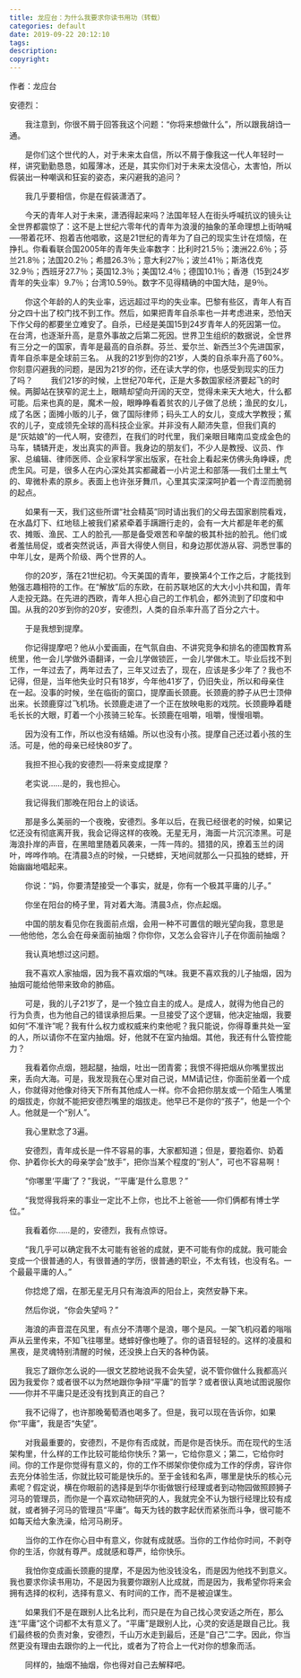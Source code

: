 ```yaml
---
title: 龙应台：为什么我要求你读书用功（转载）
categories: default
date: 2019-09-22 20:12:10
tags:
description:
copyright:
---
```

作者：龙应台

安德烈：

　　我注意到，你很不屑于回答我这个问题：“你将来想做什么”，所以跟我胡诌一通。<!-- more -->

　　是你们这个世代的人，对于未来太自信，所以不屑于像我这一代人年轻时一样，讲究勤勤恳恳，如履薄冰，还是，其实你们对于未来太没信心，太害怕，所以假装出一种嘲讽和狂妄的姿态，来闪避我的追问？

　　我几乎要相信，你是在假装潇洒了。

　　今天的青年人对于未来，潇洒得起来吗？法国年轻人在街头呼喊抗议的镜头让全世界都震惊了：这不是上世纪六零年代的青年为浪漫的抽象的革命理想上街呐喊──带着花环、抱着吉他唱歌，这是21世纪的青年为了自己的现实生计在烦恼，在挣扎。你看看联合国2005年的青年失业率数字：比利时21.5％；澳洲22.6％；芬兰21.8％；法国20.2％；希腊26.3％；意大利27％；波兰41％；斯洛伐克32.9％；西班牙27.7％；英国12.3％；美国12.4％；德国10.1％；香港（15到24岁青年的失业率）9.7％；台湾10.59％。数字不见得精确的中国大陆，是9％。

　　你这个年龄的人的失业率，远远超过平均的失业率。巴黎有些区，青年人有百分之四十出了校门找不到工作。然后，如果把青年自杀率也一并考虑进来，恐怕天下作父母的都要坐立难安了。自杀，已经是美国15到24岁青年人的死因第一位。在台湾，也逐渐升高，是意外事故之后第二死因。世界卫生组织的数据说，全世界有三分之一的国家，青年是最高的自杀群。芬兰、爱尔兰、新西兰3个先进国家，青年自杀率是全球前三名。
         从我的21岁到你的21岁，人类的自杀率升高了60%。你刻意闪避我的问题，是因为21岁的你，还在读大学的你，也感受到现实的压力了吗？
　　我们21岁的时候，上世纪70年代，正是大多数国家经济要起飞的时候。两脚站在狭窄的泥土上，眼睛却望向开阔的天空，觉得未来天大地大，什么都可能。后来也真的是，魔术一般，眼睁睁看着贫农的儿子做了总统；渔民的女儿，成了名医；面摊小贩的儿子，做了国际律师；码头工人的女儿，变成大学教授；蕉农的儿子，变成领先全球的高科技企业家。并非没有人颠沛失意，但我们真的是“灰姑娘”的一代人啊，安德烈，在我们的时代里，我们亲眼目睹南瓜变成金色的马车，辚辚开走，发出真实的声音。我身边的朋友们，不少人是教授、议员、作家、总编辑、律师医师、企业家科学家出版家，在社会上看起来仿佛头角峥嵘，虎虎生风。可是，很多人在内心深处其实都藏着一小片泥土和部落──我们土里土气的、卑微朴素的原乡。表面上也许张牙舞爪，心里其实深深呵护着一个青涩而脆弱的起点。

　　如果有一天，我们这些所谓“社会精英”同时请出我们的父母去国家剧院看戏，在水晶灯下、红地毯上被我们紧紧牵着手蹒跚行走的，会有一大片都是年老的蕉农、摊贩、渔民、工人的脸孔──那是备受艰苦和辛酸的极其朴拙的脸孔。他们或者羞怯局促，或者突然说话，声音大得使人侧目，和身边那优游从容、洞悉世事的中年儿女，是两个阶级、两个世界的人。

　　你的20岁，落在21世纪初。今天美国的青年，要换第4个工作之后，才能找到勉强志趣相符的工作。在“解放”后的东欧，在前苏联地区的大大小小共和国，青年人走投无路。在先进的西欧，青年人担心自己的工作机会，都外流到了印度和中国。从我的20岁到你的20岁，安德烈，人类的自杀率升高了百分之六十。

　　于是我想到提摩。

　　你记得提摩吧？他从小爱画画，在气氛自由、不讲究竞争和排名的德国教育系统里，他一会儿学做外语翻译，一会儿学做锁匠，一会儿学做木工。毕业后找不到工作，一年过去了，两年过去了，三年又过去了，现在，应该是多少年了？我也不记得，但是，当年他失业时只有18岁，今年他41岁了，仍旧失业，所以和母亲住在一起。没事的时候，坐在临街的窗口，提摩画长颈鹿。长颈鹿的脖子从巴士顶伸出来。长颈鹿穿过飞机场。长颈鹿走进了一个正在放映电影的戏院。长颈鹿睁着睫毛长长的大眼，盯着一个小孩骑三轮车。长颈鹿在咀嚼，咀嚼，慢慢咀嚼。

　　因为没有工作，所以也没有结婚。所以也没有小孩。提摩自己还过着小孩的生活。可是，他的母亲已经快80岁了。

　　我担不担心我的安德烈──将来变成提摩？

　　老实说……是的，我也担心。

　　我记得我们那晚在阳台上的谈话。

　　那是多么美丽的一个夜晚，安德烈。多年以后，在我已经很老的时候，如果记忆还没有彻底离开我，我会记得这样的夜晚。无星无月，海面一片沉沉漆黑。可是海浪扑岸的声音，在黑暗里随着风袭来，一阵一阵的。猎猎的风，撩着玉兰的阔叶，哗哗作响。在清晨3点的时候，一只蟋蟀，天地间就那么一只孤独的蟋蟀，开始幽幽地唱起来。

　　你说：“妈，你要清楚接受一个事实，就是，你有一个极其平庸的儿子。”

　　你坐在阳台的椅子里，背对着大海。清晨3点，你点起烟。

　　中国的朋友看见你在我面前点烟，会用一种不可置信的眼光望向我，意思是──他他他，怎么会在母亲面前抽烟？你你你，又怎么会容许儿子在你面前抽烟？

　　我认真地想过这问题。

　　我不喜欢人家抽烟，因为我不喜欢烟的气味。我更不喜欢我的儿子抽烟，因为抽烟可能给他带来致命的肺癌。

　　可是，我的儿子21岁了，是一个独立自主的成人。是成人，就得为他自己的行为负责，也为他自己的错误承担后果。一旦接受了这个逻辑，他决定抽烟，我要如何“不准许”呢？我有什么权力或权威来约束他呢？我只能说，你得尊重共处一室的人，所以请你不在室内抽烟。好，他就不在室内抽烟。其他，我还有什么管控能力？

　　我看着你点烟，翘起腿，抽烟，吐出一团青雾；我恨不得把烟从你嘴里拔出来，丢向大海。可是，我发现我在心里对自己说，MM请记住，你面前坐着一个成人，你就得对他像对待天下所有其他成人一样。你不会把你朋友或一个陌生人嘴里的烟拔走，你就不能把安德烈嘴里的烟拔走。他早已不是你的“孩子”，他是一个个人。他就是一个“别人”。

　　我心里默念了3遍。

　　安德烈，青年成长是一件不容易的事，大家都知道；但是，要抱着你、奶着你、护着你长大的母亲学会“放手”，把你当某个程度的“别人”，可也不容易啊！

　　“你哪里‘平庸’了？”我说，“‘平庸’是什么意思？”

　　“我觉得我将来的事业一定比不上你，也比不上爸爸——你们俩都有博士学位。”

　　我看着你……是的，安德烈，我有点惊讶。

　　“我几乎可以确定我不太可能有爸爸的成就，更不可能有你的成就。我可能会变成一个很普通的人，有很普通的学历，很普通的职业，不太有钱，也没有名。一个最最平庸的人。”

　　你捻熄了烟，在那无星无月只有海浪声的阳台上，突然安静下来。

　　然后你说，“你会失望吗？”

　　海浪的声音混在风里，有点分不清哪个是浪，哪个是风。一架飞机闷着的嗡嗡声从云里传来，不知飞往哪里。蟋蟀好像也睡了。你的语音轻轻的。这样的凌晨和黑夜，是灵魂特别清醒的时候，还没换上白天的各种伪装。

　　我忘了跟你怎么说的──很文艺腔地说我不会失望，说不管你做什么我都高兴因为我爱你？或者很不以为然地跟你争辩“平庸”的哲学？或者很认真地试图说服你——你并不平庸只是还没有找到真正的自己？

　　我不记得了，也许那晚葡萄酒也喝多了。但是，我可以现在告诉你，如果你“平庸”，我是否“失望”。

　　对我最重要的，安德烈，不是你有否成就，而是你是否快乐。而在现代的生活架构里，什么样的工作比较可能给你快乐？第一，它给你意义；第二，它给你时间。你的工作是你觉得有意义的，你的工作不绑架你使你成为工作的俘虏，容许你去充分体验生活，你就比较可能是快乐的。至于金钱和名声，哪里是快乐的核心元素呢？假定说，横在你眼前的选择是到华尔街做银行经理或者到动物园做照顾狮子河马的管理员，而你是一个喜欢动物研究的人，我就完全不认为银行经理比较有成就，或者狮子河马的管理员“平庸”。每天为钱的数字起伏而紧张而斗争，很可能不如每天给大象洗澡，给河马刷牙。

　　当你的工作在你心目中有意义，你就有成就感。当你的工作给你时间，不剥夺你的生活，你就有尊严。成就感和尊严，给你快乐。

　　我怕你变成画长颈鹿的提摩，不是因为他没钱没名，而是因为他找不到意义。我也要求你读书用功，不是因为我要你跟别人比成就，而是因为，我希望你将来会拥有选择的权利，选择有意义、有时间的工作，而不是被迫谋生。

　　如果我们不是在跟别人比名比利，而只是在为自己找心灵安适之所在，那么连“平庸”这个词都不太有意义了。“平庸”是跟别人比，心灵的安适是跟自己比。我们最终极的负责对象，安德烈，千山万水走到最后，还是“自己”二字。因此，你当然更没有理由去跟你的上一代比，或者为了符合上一代对你的想象而活。

　　同样的，抽烟不抽烟，你也得对自己去解释吧。
